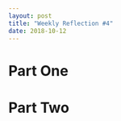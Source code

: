 ```yaml
---
layout: post
title: "Weekly Reflection #4"
date: 2018-10-12
---
```


# __Part One__

# __Part Two__
